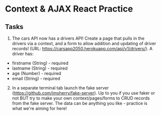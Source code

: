 # Context & AJAX React Practice

## Tasks

1. The cars API now has a drivers API! Create a page that pulls in the drivers via a context, and a form to allow addition and updating of driver records! (URL: <https://carsapp2050.herokuapp.com/api/v1/drivers/>). A driver has:

* firstname (String) - required
* lastname (String) - required
* age (Number) - required
* email (String) - required

2. In a separate terminal tab launch the fake server (<https://github.com/jmsherry/fake-server>). Up to you if you use faker or not BUT try to make your own context/pages/forms to CRUD records from the fake server. The data can be anything you like - practice is what we're aiming for here!